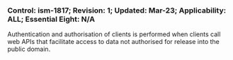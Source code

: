 ### Control: ism-1817; Revision: 1; Updated: Mar-23; Applicability: ALL; Essential Eight: N/A
<p>Authentication and authorisation of clients is performed when clients call web APIs that facilitate access to data not authorised for release into the public domain.</p>
